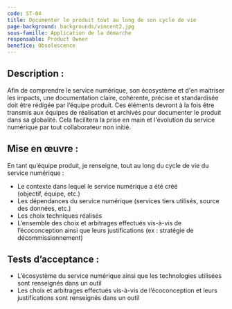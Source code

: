 ```yaml
---
code: ST-04
title: Documenter le produit tout au long de son cycle de vie
page-background: backgrounds/vincent2.jpg
sous-famille: Application de la démarche
responsable: Product Owner
benefice: Obsolescence
---
```

## Description :

Afin de comprendre le service numérique, son écosystème et d'en maitriser les impacts, une documentation claire, cohérente, précise et standardisée doit être rédigée par l’équipe produit. Ces éléments devront à la fois être transmis aux équipes de réalisation et archivés pour documenter le produit dans sa globalité. Cela facilitera la prise en main et l'évolution du service numérique par tout collaborateur non initié.

## Mise en œuvre :

En tant qu’équipe produit, je renseigne, tout au long du cycle de vie du service numérique :

- Le contexte dans lequel le service numérique a été créé (objectif, équipe, etc.) 
- Les dépendances du service numérique (services tiers utilisés, source des données, etc.)
- Les choix techniques réalisés
- L’ensemble des choix et arbitrages effectués vis-à-vis de l’écoconception ainsi que leurs justifications (ex : stratégie de décommissionnement)

## Tests d’acceptance :

- L’écosystème du service numérique ainsi que les technologies utilisées sont renseignés dans un outil
- Les choix et arbitrages effectués vis-à-vis de l’écoconception et leurs justifications sont renseignés dans un outil
